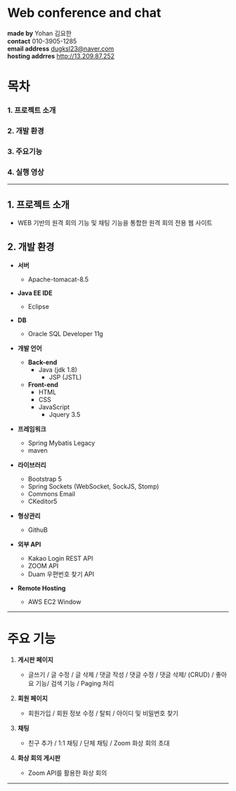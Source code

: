 # Web conference and chat


**made by**  Yohan 김요한<br>
**contact**  010-3905-1285<br>
**email address**  dugksl23@naver.com<br>
**hosting addrres**  <http://13.209.87.252>

# 목차
### 1. 프로젝트 소개
### 2. 개발 환경
### 3. 주요기능
### 4. 실행 영상

---

## 1. 프로젝트 소개

 - WEB 기반의 원격 회의 기능 및 채팅 기능을 통합한 원격 회의 전용 웹 사이트

## 2. 개발 환경

* **서버** 
  * Apache-tomacat-8.5
  
* **Java EE IDE** 
  * Eclipse
  
* **DB** 
  * Oracle SQL Developer 11g
  
* **개발 언어** 
  * **Back-end** 
    * Java (jdk 1.8)
      *  JSP (JSTL) 
  * **Front-end** 
    * HTML
    * CSS
    * JavaScript
      * Jquery 3.5
       
  
* **프레임워크**
  * Spring Mybatis Legacy
  * maven
  
* **라이브러리**
  * Bootstrap 5
  * Spring Sockets (WebSocket, SockJS, Stomp)
  * Commons Email
  * CKeditor5
 
* **형상관리**
  * GithuB
  
* **외부 API**
  * Kakao Login REST API
  * ZOOM API
  * Duam 우편번호 찾기 API
  
* **Remote Hosting**
  * AWS EC2 Window
  
---

# 주요 기능

 1.	**게시판 페이지**
    * 글쓰기 / 글 수정 / 글 삭제 / 댓글 작성 / 댓글 수정 / 댓글 삭제/ (CRUD) / 좋아요 기능/ 검색 기능 / Paging 처리
 
 2.	**회원 페이지** 
    * 회원가입 / 회원 정보 수정 / 탈퇴 / 아이디 및 비밀번호 찾기
 
 3.	**채팅**  
    * 친구 추가 / 1:1 채팅 / 단체 채팅 / Zoom 화상 회의 초대
 
 4.	**화상 회의 게시판** 
    * Zoom API를 활용한 화상 회의

---



 
